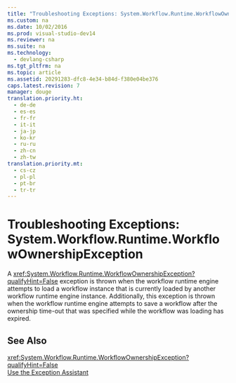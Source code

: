 ```yaml
---
title: "Troubleshooting Exceptions: System.Workflow.Runtime.WorkflowOwnershipException"
ms.custom: na
ms.date: 10/02/2016
ms.prod: visual-studio-dev14
ms.reviewer: na
ms.suite: na
ms.technology: 
  - devlang-csharp
ms.tgt_pltfrm: na
ms.topic: article
ms.assetid: 20291283-dfc8-4e34-b84d-f380e04be376
caps.latest.revision: 7
manager: douge
translation.priority.ht: 
  - de-de
  - es-es
  - fr-fr
  - it-it
  - ja-jp
  - ko-kr
  - ru-ru
  - zh-cn
  - zh-tw
translation.priority.mt: 
  - cs-cz
  - pl-pl
  - pt-br
  - tr-tr
---
```

# Troubleshooting Exceptions: System.Workflow.Runtime.WorkflowOwnershipException
A <xref:System.Workflow.Runtime.WorkflowOwnershipException?qualifyHint=False> exception is thrown when the workflow runtime engine attempts to load a workflow instance that is currently loaded by another workflow runtime engine instance. Additionally, this exception is thrown when the workflow runtime engine attempts to save a workflow after the ownership time-out that was specified while the workflow was loading has expired.  
  
## See Also  
 <xref:System.Workflow.Runtime.WorkflowOwnershipException?qualifyHint=False>   
 [Use the Exception Assistant](../Topic/How%20to:%20Use%20the%20Exception%20Assistant.md)